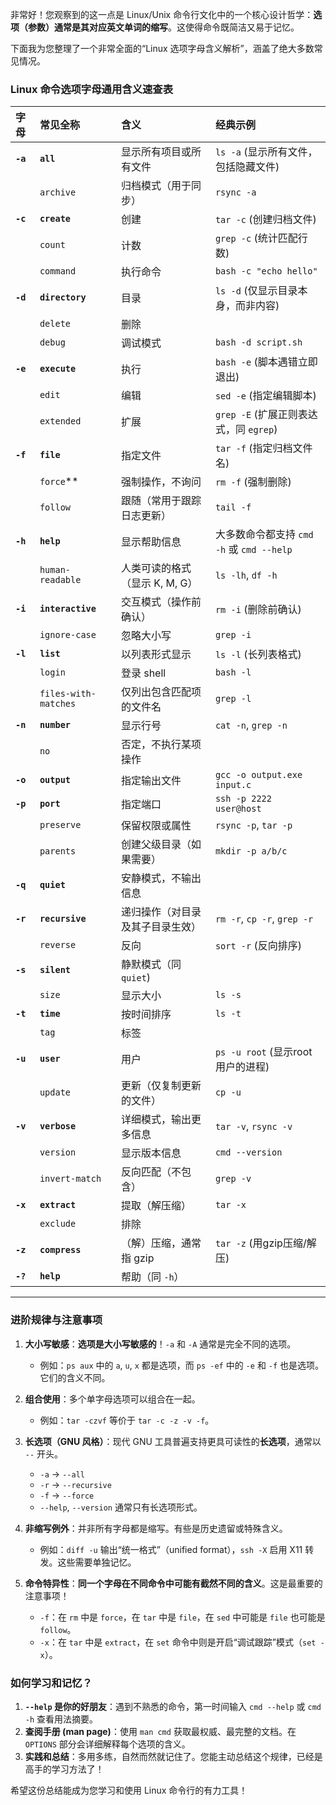 非常好！您观察到的这一点是 Linux/Unix 命令行文化中的一个核心设计哲学：**选项（参数）通常是其对应英文单词的缩写**。这使得命令既简洁又易于记忆。

下面我为您整理了一个非常全面的“Linux 选项字母含义解析”，涵盖了绝大多数常见情况。

### Linux 命令选项字母通用含义速查表

| 字母 | 常见全称 | 含义 | 经典示例 |
| :--- | :--- | :--- | :--- |
| **`-a`** | **`all`** | 显示所有项目或所有文件 | `ls -a` (显示所有文件，包括隐藏文件) |
| | `archive` | 归档模式（用于同步） | `rsync -a` |
| **`-c`** | **`create`** | 创建 | `tar -c` (创建归档文件) |
| | `count` | 计数 | `grep -c` (统计匹配行数) |
| | `command` | 执行命令 | `bash -c "echo hello"` |
| **`-d`** | **`directory`** | 目录 | `ls -d` (仅显示目录本身，而非内容) |
| | `delete` | 删除 |  |
| | `debug` | 调试模式 | `bash -d script.sh` |
| **`-e`** | **`execute`** | 执行 | `bash -e` (脚本遇错立即退出) |
| | `edit` | 编辑 | `sed -e` (指定编辑脚本) |
| | `extended` | 扩展 | `grep -E` (扩展正则表达式，同 `egrep`) |
| **`-f`** | **`file`** | 指定文件 | `tar -f` (指定归档文件名) |
| | `force`** | 强制操作，不询问 | `rm -f` (强制删除) |
| | `follow` | 跟随（常用于跟踪日志更新） | `tail -f` |
| **`-h`** | **`help`** | 显示帮助信息 | 大多数命令都支持 `cmd -h` 或 `cmd --help` |
| | `human-readable` | 人类可读的格式（显示 K, M, G） | `ls -lh`, `df -h` |
| **`-i`** | **`interactive`** | 交互模式（操作前确认） | `rm -i` (删除前确认) |
| | `ignore-case` | 忽略大小写 | `grep -i` |
| **`-l`** | **`list`** | 以列表形式显示 | `ls -l` (长列表格式) |
| | `login` | 登录 shell | `bash -l` |
| | `files-with-matches` | 仅列出包含匹配项的文件名 | `grep -l` |
| **`-n`** | **`number`** | 显示行号 | `cat -n`, `grep -n` |
| | `no` | 否定，不执行某项操作 |  |
| **`-o`** | **`output`** | 指定输出文件 | `gcc -o output.exe input.c` |
| **`-p`** | **`port`** | 指定端口 | `ssh -p 2222 user@host` |
| | `preserve` | 保留权限或属性 | `rsync -p`, `tar -p` |
| | `parents` | 创建父级目录（如果需要） | `mkdir -p a/b/c` |
| **`-q`** | **`quiet`** | 安静模式，不输出信息 |  |
| **`-r`** | **`recursive`** | 递归操作（对目录及其子目录生效） | `rm -r`, `cp -r`, `grep -r` |
| | `reverse` | 反向 | `sort -r` (反向排序) |
| **`-s`** | **`silent`** | 静默模式（同 `quiet`) |  |
| | `size` | 显示大小 | `ls -s` |
| **`-t`** | **`time`** | 按时间排序 | `ls -t` |
| | `tag` | 标签 |  |
| **`-u`** | **`user`** | 用户 | `ps -u root` (显示root用户的进程) |
| | `update` | 更新（仅复制更新的文件） | `cp -u` |
| **`-v`** | **`verbose`** | 详细模式，输出更多信息 | `tar -v`, `rsync -v` |
| | `version` | 显示版本信息 | `cmd --version` |
| | `invert-match` | 反向匹配（不包含） | `grep -v` |
| **`-x`** | **`extract`** | 提取（解压缩） | `tar -x` |
| | `exclude` | 排除 |  |
| **`-z`** | **`compress`** | （解）压缩，通常指 gzip | `tar -z` (用gzip压缩/解压) |
| **`-?`** | **`help`** | 帮助（同 `-h`） |  |

---

### 进阶规律与注意事项

1.  **大小写敏感**：**选项是大小写敏感的**！`-a` 和 `-A` 通常是完全不同的选项。
    *   例如：`ps aux` 中的 `a`, `u`, `x` 都是选项，而 `ps -ef` 中的 `-e` 和 `-f` 也是选项。它们的含义不同。

2.  **组合使用**：多个单字母选项可以组合在一起。
    *   例如：`tar -czvf` 等价于 `tar -c -z -v -f`。

3.  **长选项（GNU 风格）**：现代 GNU 工具普遍支持更具可读性的**长选项**，通常以 `--` 开头。
    *   `-a` -> `--all`
    *   `-r` -> `--recursive`
    *   `-f` -> `--force`
    *   `--help`, `--version` 通常只有长选项形式。

4.  **非缩写例外**：并非所有字母都是缩写。有些是历史遗留或特殊含义。
    *   例如：`diff -u` 输出“统一格式”（unified format），`ssh -X` 启用 X11 转发。这些需要单独记忆。

5.  **命令特异性**：**同一个字母在不同命令中可能有截然不同的含义**。这是最重要的注意事项！
    *   `-f`：在 `rm` 中是 `force`，在 `tar` 中是 `file`，在 `sed` 中可能是 `file` 也可能是 `follow`。
    *   `-x`：在 `tar` 中是 `extract`，在 `set` 命令中则是开启“调试跟踪”模式（`set -x`）。

### 如何学习和记忆？

1.  **`--help` 是你的好朋友**：遇到不熟悉的命令，第一时间输入 `cmd --help` 或 `cmd -h` 查看用法摘要。
2.  **查阅手册 (man page)**：使用 `man cmd` 获取最权威、最完整的文档。在 `OPTIONS` 部分会详细解释每个选项的含义。
3.  **实践和总结**：多用多练，自然而然就记住了。您能主动总结这个规律，已经是高手的学习方法了！

希望这份总结能成为您学习和使用 Linux 命令行的有力工具！
